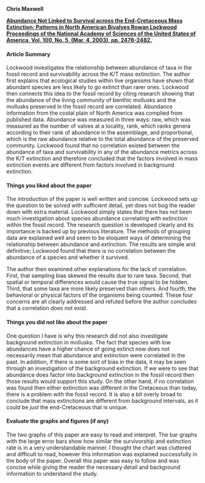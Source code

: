 **Chris Maxwell**

**[Abundance Not Linked to Survival across the End-Cretaceous Mass Extinction:
Patterns in North American Bivalves
Rowan Lockwood Proceedings of the National Academy of Sciences of the United States of America, Vol. 100, No. 5. (Mar. 4, 2003), pp. 2478-2482.](https://github.com/aazaff/teachPaleobiology/blob/master/WritingExercises/Lockwood%202003.pdf)**

#### Article Summary
Lockwood investigates the relationship between abundance of taxa in the fossil record and survivability across the K/T mass extinction. The author first explains that ecological studies within live organisms have shown that abundant species are less likely to go extinct than rarer ones.  Lockwood then connects this idea to the fossil record by citing research showing that the abundance of the living community of benthic mollusks and the mollusks preserved in the fossil record are correlated.  Abundance information from the costal plain of North America was complied from published data.  Abundance was measured in three ways: raw, which was measured as the number of valves at a locality, rank, which ranks genera according to their rank of abundance in the assemblage, and proportional, which is the raw abundance relative to the total abundance of the preserved community.  Lockwood found that no correlation existed between the abundance of taxa and survivability in any of the abundance metrics across the K/T extinction and therefore concluded that the factors involved in mass extinction events are different from factors involved in background extinction.

#### Things you liked about the paper
The introduction of the paper is well written and concise.  Lockwood sets up the question to be solved with sufficient detail, yet does not bog the reader down with extra material. Lockwood simply states that there has not been much investigation about species abundance correlating with extinction within the fossil record.  The research question is developed clearly and its importance is backed up by previous literature. The methods of grouping data are explained well and seem to be eloquent ways of determining the relationship between abundance and extinction. The results are simple and definitive; Lockwood found that there is no correlation between the abundance of a species and whether it survived. 

The author then examined other explanations for the lack of correlation.  First, that sampling bias skewed the results due to rare taxa.  Second, that spatial or temporal differences would cause the true signal to be hidden.  Third, that some taxa are more likely preserved than others.  And fourth, the behavioral or physical factors of the organisms being counted.  These four concerns are all clearly addressed and refuted before the author concludes that a correlation does not exist.

#### Things you did not like about the paper

One question I have is why this research did not also investigate background extinction in mollusks.  The fact that species with low abundances have a higher chance of going extinct now does not necessarily mean that abundance and extinction were correlated in the past.  In addition, if there is some sort of bias in the data, it may be seen through an investigation of the background extinction.  If we were to see that abundance does factor into background extinction in the fossil record then those results would support this study.  On the other hand, if no correlation was found then either extinction was different in the Cretaceous than today, there is a problem with the fossil record. It is also a bit overly broad to conclude that mass extinctions are different from background intervals, as it could be *just* the end-Cretaceous that is unique.

#### Evaluate the graphs and figures (if any)
The two graphs of this paper are easy to read and interpret.  The bar graphs with the large error bars show how similar the survivorship and extinction rate is in a very understandable manner.  I thought the chart was cluttered and difficult to read, however this information was explained successfully in the body of the paper.  Overall this paper was easy to follow and was concise while giving the reader the necessary detail and background information to understand the study.
